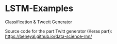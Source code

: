 # LSTM-Examples
Classification &amp; Tweett Generator

Source code for the part Twitt generator (Keras part): https://beneyal.github.io/data-science-rnn/

